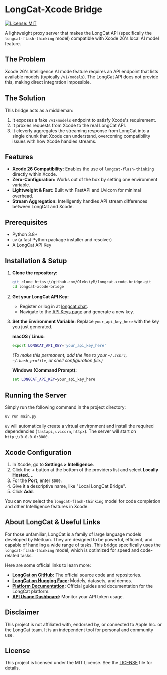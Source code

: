 # LongCat-Xcode Bridge

[![License: MIT](https://img.shields.io/badge/License-MIT-yellow.svg)](https://opensource.org/licenses/MIT)

A lightweight proxy server that makes the LongCat API (specifically the `longcat-flash-thinking` model) compatible with Xcode 26's local AI model feature.

## The Problem

Xcode 26's Intelligence AI mode feature requires an API endpoint that lists available models (typically `/v1/models`). The LongCat API does not provide this, making direct integration impossible.

## The Solution

This bridge acts as a middleman:
1.  It exposes a fake `/v1/models` endpoint to satisfy Xcode's requirement.
2.  It proxies requests from Xcode to the real LongCat API.
3.  It cleverly aggregates the streaming response from LongCat into a single chunk that Xcode can understand, overcoming compatibility issues with how Xcode handles streams.

## Features

-   **Xcode 26 Compatibility:** Enables the use of `longcat-flash-thinking` directly within Xcode.
-   **Zero-Configuration:** Works out of the box by setting one environment variable.
-   **Lightweight & Fast:** Built with FastAPI and Uvicorn for minimal overhead.
-   **Stream Aggregation:** Intelligently handles API stream differences between LongCat and Xcode.

## Prerequisites

-   Python 3.8+
-   `uv` (a fast Python package installer and resolver)
-   A LongCat API Key

## Installation & Setup

1.  **Clone the repository:**
    ```bash
    git clone https://github.com/OleksiyM/longcat-xcode-bridge.git
    cd longcat-xcode-bridge
    ```

2.  **Get your LongCat API Key:**
    -   Register or log in at [longcat.chat](https://longcat.chat).
    -   Navigate to the [API Keys page](https://longcat.chat/platform/api_keys) and generate a new key.

3.  **Set the Environment Variable:**
    Replace `your_api_key_here` with the key you just generated.

    **macOS / Linux:**
    ```bash
    export LONGCAT_API_KEY='your_api_key_here'
    ```
    *(To make this permanent, add the line to your `~/.zshrc`, `~/.bash_profile`, or shell configuration file.)*

    **Windows (Command Prompt):**
    ```cmd
    set LONGCAT_API_KEY=your_api_key_here
    ```

## Running the Server

Simply run the following command in the project directory:

```bash
uv run main.py
```

`uv` will automatically create a virtual environment and install the required dependencies (`fastapi`, `uvicorn`, `httpx`). The server will start on `http://0.0.0.0:8000`.

## Xcode Configuration

1.  In Xcode, go to **Settings > Intelligence**.
2.  Click the **+** button at the bottom of the providers list and select **Locally Hosted...**.
3.  For the **Port**, enter `8000`.
4.  Give it a descriptive name, like "Local LongCat Bridge".
5.  Click **Add**.

You can now select the `longcat-flash-thinking` model for code completion and other Intelligence features in Xcode.

## About LongCat & Useful Links

For those unfamiliar, LongCat is a family of large language models developed by Meituan. They are designed to be powerful, efficient, and capable of handling a wide range of tasks. This bridge specifically uses the `longcat-flash-thinking` model, which is optimized for speed and code-related tasks.

Here are some official links to learn more:

-   **[LongCat on GitHub](https://github.com/meituan-longcat):** The official source code and repositories.
-   **[LongCat on Hugging Face](https://huggingface.co/meituan-longcat):** Models, datasets, and demos.
-   **[Platform Documentation](https://longcat.chat/platform/docs/):** Official guides and documentation for the LongCat platform.
-   **[API Usage Dashboard](https://longcat.chat/platform/usage/):** Monitor your API token usage.

## Disclaimer

This project is not affiliated with, endorsed by, or connected to Apple Inc. or the LongCat team. It is an independent tool for personal and community use.

## License

This project is licensed under the MIT License. See the [LICENSE](LICENSE) file for details.
